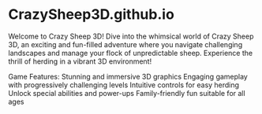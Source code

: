 # CrazySheep3D.github.io
Welcome to Crazy Sheep 3D!
Dive into the whimsical world of Crazy Sheep 3D, an exciting and fun-filled adventure where you navigate challenging landscapes and manage your flock of unpredictable sheep. Experience the thrill of herding in a vibrant 3D environment!

Game Features:
Stunning and immersive 3D graphics
Engaging gameplay with progressively challenging levels
Intuitive controls for easy herding
Unlock special abilities and power-ups
Family-friendly fun suitable for all ages
